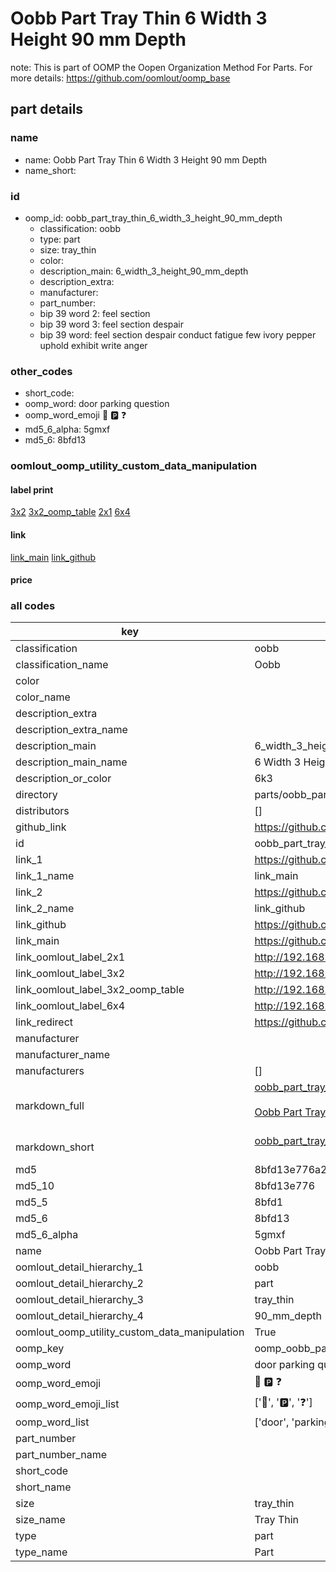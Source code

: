 # Oobb Part Tray Thin 6 Width 3 Height 90 mm Depth  

note: This is part of OOMP the Oopen Organization Method For Parts. For more details: https://github.com/oomlout/oomp_base

##  part details
  







### name
* name: Oobb Part Tray Thin 6 Width 3 Height 90 mm Depth
* name_short: 
### id
* oomp_id: oobb_part_tray_thin_6_width_3_height_90_mm_depth
  * classification: oobb
  * type: part
  * size: tray_thin
  * color: 
  * description_main: 6_width_3_height_90_mm_depth
  * description_extra: 
  * manufacturer: 
  * part_number: 
  * bip 39 word 2: feel section
  * bip 39 word 3: feel section despair
  * bip 39 word: feel section despair conduct fatigue few ivory pepper uphold exhibit write anger

### other_codes
* short_code: 
* oomp_word: door parking question
* oomp_word_emoji :door: :parking: :question:
* md5_6_alpha: 5gmxf
* md5_6: 8bfd13






### oomlout_oomp_utility_custom_data_manipulation
#### label print
[3x2](http://192.168.1.245:1112/?label=oomp%205gmxf)
[3x2_oomp_table](http://192.168.1.108:1112/?label=oomp%205gmxf)
[2x1](http://192.168.1.242:1112/?label=oomp%205gmxf)
[6x4](http://192.168.1.55:1112/?label=oomp%205gmxf)    

#### link

[link_main](https://github.com/oomlout/oomlout_oomp_version_1_messy/tree/main/parts/oobb_part_tray_thin_6_width_3_height_90_mm_depth) [link_github](https://github.com/oomlout/oomlout_oomp_version_1_messy/tree/main/parts/oobb_part_tray_thin_6_width_3_height_90_mm_depth)                             

#### price







### all codes 
| key | value |  
| --- | --- |  
| classification | oobb |  
| classification_name | Oobb |  
| color |  |  
| color_name |  |  
| description_extra |  |  
| description_extra_name |  |  
| description_main | 6_width_3_height_90_mm_depth |  
| description_main_name | 6 Width 3 Height 90 mm Depth |  
| description_or_color | 6k3 |  
| directory | parts/oobb_part_tray_thin_6_width_3_height_90_mm_depth |  
| distributors | [] |  
| github_link | https://github.com/oomlout/oomlout_oomp_part_src/tree/main/parts/oobb_part_tray_thin_6_width_3_height_90_mm_depth |  
| id | oobb_part_tray_thin_6_width_3_height_90_mm_depth |  
| link_1 | https://github.com/oomlout/oomlout_oomp_version_1_messy/tree/main/parts/oobb_part_tray_thin_6_width_3_height_90_mm_depth |  
| link_1_name | link_main |  
| link_2 | https://github.com/oomlout/oomlout_oomp_version_1_messy/tree/main/parts/oobb_part_tray_thin_6_width_3_height_90_mm_depth |  
| link_2_name | link_github |  
| link_github | https://github.com/oomlout/oomlout_oomp_version_1_messy/tree/main/parts/oobb_part_tray_thin_6_width_3_height_90_mm_depth |  
| link_main | https://github.com/oomlout/oomlout_oomp_version_1_messy/tree/main/parts/oobb_part_tray_thin_6_width_3_height_90_mm_depth |  
| link_oomlout_label_2x1 | http://192.168.1.242:1112/?label=oomp%205gmxf |  
| link_oomlout_label_3x2 | http://192.168.1.245:1112/?label=oomp%205gmxf |  
| link_oomlout_label_3x2_oomp_table | http://192.168.1.108:1112/?label=oomp%205gmxf |  
| link_oomlout_label_6x4 | http://192.168.1.55:1112/?label=oomp%205gmxf |  
| link_redirect | https://github.com/oomlout/oomlout_oomp_version_1_messy/tree/main/parts/oobb_part_tray_thin_6_width_3_height_90_mm_depth |  
| manufacturer |  |  
| manufacturer_name |  |  
| manufacturers | [] |  
| markdown_full | [oobb_part_tray_thin_6_width_3_height_90_mm_depth](none)<br>[](none)<br>[Oobb Part Tray Thin 6 Width 3 Height 90 Mm Depth](none)<br><br> |  
| markdown_short | [oobb_part_tray_thin_6_width_3_height_90_mm_depth](none)<br><br> |  
| md5 | 8bfd13e776a2eedd5629e2ec7830aaa6 |  
| md5_10 | 8bfd13e776 |  
| md5_5 | 8bfd1 |  
| md5_6 | 8bfd13 |  
| md5_6_alpha | 5gmxf |  
| name | Oobb Part Tray Thin 6 Width 3 Height 90 mm Depth |  
| oomlout_detail_hierarchy_1 | oobb |  
| oomlout_detail_hierarchy_2 | part |  
| oomlout_detail_hierarchy_3 | tray_thin |  
| oomlout_detail_hierarchy_4 | 90_mm_depth |  
| oomlout_oomp_utility_custom_data_manipulation | True |  
| oomp_key | oomp_oobb_part_tray_thin_6_width_3_height_90_mm_depth |  
| oomp_word | door parking question |  
| oomp_word_emoji | :door: :parking: :question: |  
| oomp_word_emoji_list | [':door:', ':parking:', ':question:'] |  
| oomp_word_list | ['door', 'parking', 'question'] |  
| part_number |  |  
| part_number_name |  |  
| short_code |  |  
| short_name |  |  
| size | tray_thin |  
| size_name | Tray Thin |  
| type | part |  
| type_name | Part |  
